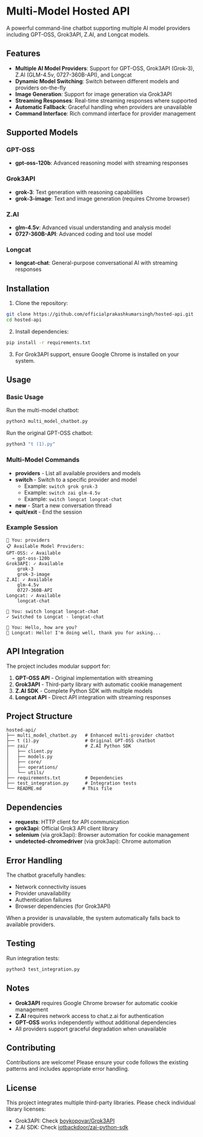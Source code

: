 # Multi-Model Hosted API

A powerful command-line chatbot supporting multiple AI model providers including GPT-OSS, Grok3API, Z.AI, and Longcat models.

## Features

- **Multiple AI Model Providers**: Support for GPT-OSS, Grok3API (Grok-3), Z.AI (GLM-4.5v, 0727-360B-API), and Longcat
- **Dynamic Model Switching**: Switch between different models and providers on-the-fly
- **Image Generation**: Support for image generation via Grok3API
- **Streaming Responses**: Real-time streaming responses where supported
- **Automatic Fallback**: Graceful handling when providers are unavailable
- **Command Interface**: Rich command interface for provider management

## Supported Models

### GPT-OSS
- **gpt-oss-120b**: Advanced reasoning model with streaming responses

### Grok3API  
- **grok-3**: Text generation with reasoning capabilities
- **grok-3-image**: Text and image generation (requires Chrome browser)

### Z.AI
- **glm-4.5v**: Advanced visual understanding and analysis model  
- **0727-360B-API**: Advanced coding and tool use model

### Longcat
- **longcat-chat**: General-purpose conversational AI with streaming responses

## Installation

1. Clone the repository:
```bash
git clone https://github.com/officialprakashkumarsingh/hosted-api.git
cd hosted-api
```

2. Install dependencies:
```bash
pip install -r requirements.txt
```

3. For Grok3API support, ensure Google Chrome is installed on your system.

## Usage

### Basic Usage

Run the multi-model chatbot:
```bash
python3 multi_model_chatbot.py
```

Run the original GPT-OSS chatbot:
```bash
python3 "t (1).py"
```

### Multi-Model Commands

- **providers** - List all available providers and models
- **switch <provider> <model>** - Switch to a specific provider and model
  - Example: `switch grok grok-3`
  - Example: `switch zai glm-4.5v`
  - Example: `switch longcat longcat-chat`  
- **new** - Start a new conversation thread
- **quit/exit** - End the session

### Example Session

```
👤 You: providers
📋 Available Model Providers:
GPT-OSS: ✓ Available  
  → gpt-oss-120b
Grok3API: ✓ Available
    grok-3
    grok-3-image
Z.AI: ✓ Available
    glm-4.5v
    0727-360B-API
Longcat: ✓ Available
    longcat-chat

👤 You: switch longcat longcat-chat
✓ Switched to Longcat - longcat-chat

👤 You: Hello, how are you?
🤖 Longcat: Hello! I'm doing well, thank you for asking...
```

## API Integration

The project includes modular support for:

1. **GPT-OSS API** - Original implementation with streaming
2. **Grok3API** - Third-party library with automatic cookie management  
3. **Z.AI SDK** - Complete Python SDK with multiple models
4. **Longcat API** - Direct API integration with streaming responses

## Project Structure

```
hosted-api/
├── multi_model_chatbot.py   # Enhanced multi-provider chatbot
├── t (1).py                 # Original GPT-OSS chatbot
├── zai/                     # Z.AI Python SDK
│   ├── client.py
│   ├── models.py
│   ├── core/
│   ├── operations/
│   └── utils/
├── requirements.txt         # Dependencies
├── test_integration.py      # Integration tests
└── README.md               # This file
```

## Dependencies

- **requests**: HTTP client for API communication
- **grok3api**: Official Grok3 API client library
- **selenium** (via grok3api): Browser automation for cookie management
- **undetected-chromedriver** (via grok3api): Chrome automation

## Error Handling

The chatbot gracefully handles:
- Network connectivity issues  
- Provider unavailability
- Authentication failures
- Browser dependencies (for Grok3API)

When a provider is unavailable, the system automatically falls back to available providers.

## Testing

Run integration tests:
```bash
python3 test_integration.py  
```

## Notes

- **Grok3API** requires Google Chrome browser for automatic cookie management
- **Z.AI** requires network access to chat.z.ai for authentication
- **GPT-OSS** works independently without additional dependencies
- All providers support graceful degradation when unavailable

## Contributing

Contributions are welcome! Please ensure your code follows the existing patterns and includes appropriate error handling.

## License

This project integrates multiple third-party libraries. Please check individual library licenses:
- Grok3API: Check [boykopovar/Grok3API](https://github.com/boykopovar/Grok3API) 
- Z.AI SDK: Check [iotbackdoor/zai-python-sdk](https://github.com/iotbackdoor/zai-python-sdk)